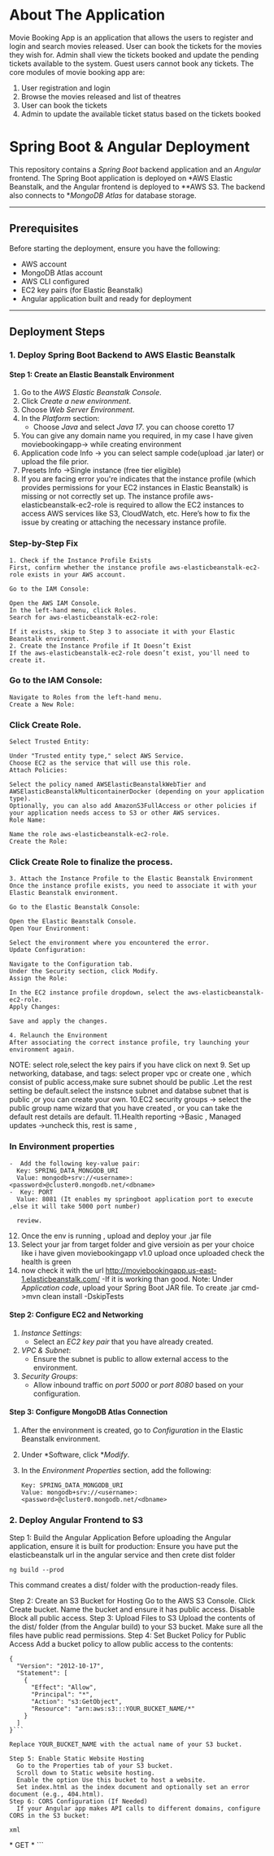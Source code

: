 # About The Application
Movie Booking App is an application that allows the users to register and login and search movies released. User can book the tickets for the movies they wish for. Admin shall view the tickets booked and update the pending tickets available to the system.
Guest users cannot book any tickets.
The core modules of movie booking app are:
1.	User registration and login
2.	Browse the movies released and list of theatres
3.	User can book the tickets
4.	Admin to update the available ticket status based on the tickets booked



# Spring Boot & Angular Deployment

This repository contains a *Spring Boot* backend application and an *Angular* frontend. The Spring Boot application is deployed on *AWS Elastic Beanstalk, and the Angular frontend is deployed to **AWS S3. The backend also connects to **MongoDB Atlas* for database storage.

---

## Prerequisites

Before starting the deployment, ensure you have the following:

- AWS account
- MongoDB Atlas account
- AWS CLI configured
- EC2 key pairs (for Elastic Beanstalk)
- Angular application built and ready for deployment

---

## Deployment Steps

### 1. Deploy Spring Boot Backend to AWS Elastic Beanstalk

#### Step 1: Create an Elastic Beanstalk Environment

1. Go to the *AWS Elastic Beanstalk Console*.
2. Click *Create a new environment*.
3. Choose *Web Server Environment*.
4. In the *Platform* section:
   - Choose *Java* and select *Java 17*. you can choose coretto 17
5. You can give any domain name you required, in my case I have given moviebookingapp-> while creating environment
6. Application code Info -> you can select sample code(upload .jar later) or upload the file prior.
7. Presets Info ->Single instance (free tier eligible)
8. If you are facing  error you're  indicates that the instance profile (which provides permissions for your EC2 instances in Elastic Beanstalk) is missing or not correctly set up. The instance profile aws-elasticbeanstalk-ec2-role is required to allow the EC2 instances to access AWS services like S3, CloudWatch, etc.
Here’s how to fix the issue by creating or attaching the necessary instance profile.
### Step-by-Step Fix
    1. Check if the Instance Profile Exists
    First, confirm whether the instance profile aws-elasticbeanstalk-ec2-role exists in your AWS account.
    
    Go to the IAM Console:
    
    Open the AWS IAM Console.
    In the left-hand menu, click Roles.
    Search for aws-elasticbeanstalk-ec2-role:
    
    If it exists, skip to Step 3 to associate it with your Elastic Beanstalk environment.
    2. Create the Instance Profile if It Doesn’t Exist
    If the aws-elasticbeanstalk-ec2-role doesn’t exist, you'll need to create it.
    
   ### Go to the IAM Console:
    
    Navigate to Roles from the left-hand menu.
    Create a New Role:
    
   ### Click Create Role.
    Select Trusted Entity:
    
    Under "Trusted entity type," select AWS Service.
    Choose EC2 as the service that will use this role.
    Attach Policies:
    
    Select the policy named AWSElasticBeanstalkWebTier and AWSElasticBeanstalkMulticontainerDocker (depending on your application type).
    Optionally, you can also add AmazonS3FullAccess or other policies if your application needs access to S3 or other AWS services.
    Role Name:
    
    Name the role aws-elasticbeanstalk-ec2-role.
    Create the Role:
    
 ###   Click Create Role to finalize the process.
    3. Attach the Instance Profile to the Elastic Beanstalk Environment
    Once the instance profile exists, you need to associate it with your Elastic Beanstalk environment.
    
    Go to the Elastic Beanstalk Console:
    
    Open the Elastic Beanstalk Console.
    Open Your Environment:
    
    Select the environment where you encountered the error.
    Update Configuration:
    
    Navigate to the Configuration tab.
    Under the Security section, click Modify.
    Assign the Role:
    
    In the EC2 instance profile dropdown, select the aws-elasticbeanstalk-ec2-role.
    Apply Changes:
    
    Save and apply the changes.
        
    4. Relaunch the Environment
    After associating the correct instance profile, try launching your environment again.
  NOTE: select role,select the key pairs if you have click on next
9. Set up networking, database, and tags: select proper vpc or create one , which consist of public access,make sure subnet should be public  .Let the rest setting be default.select the instsnce subnet and databse subnet that is public ,or you can create your own.
10.EC2 security groups -> select the public group name wizard that you have created , or you can take the default rest details are default.
11.Health reporting ->Basic , Managed updates ->uncheck this, rest is same , 
  ### In Environment properties
    -  Add the following key-value pair:
      Key: SPRING_DATA_MONGODB_URI
      Value: mongodb+srv://<username>:<password>@cluster0.mongodb.net/<dbname>
    -  Key: PORT
      Value: 8081 (It enables my springboot application port to execute ,else it will take 5000 port number)

      review.
12. Once the env is running , upload and deploy your .jar file
13. Select your jar from target folder and give versioin as per your choice  like i have given moviebookingapp v1.0 upload once uploaded check the health is green 
14. now check it with the url  http://moviebookingapp.us-east-1.elasticbeanstalk.com/ -If it is working than good.
Note:
 Under *Application code*, upload your Spring Boot JAR file.
 To create .jar cmd->mvn clean install -DskipTests

#### Step 2: Configure EC2 and Networking

1. *Instance Settings*:
   - Select an *EC2 key pair* that you have already created.
2. *VPC & Subnet*:
   - Ensure the subnet is public to allow external access to the environment.
3. *Security Groups*:
   - Allow inbound traffic on *port 5000* or *port 8080* based on your configuration.

#### Step 3: Configure MongoDB Atlas Connection

1. After the environment is created, go to *Configuration* in the Elastic Beanstalk environment.
2. Under *Software, click **Modify*.
3. In the *Environment Properties* section, add the following:

   ```properties
   Key: SPRING_DATA_MONGODB_URI
   Value: mongodb+srv://<username>:<password>@cluster0.mongodb.net/<dbname>
### 2. Deploy Angular Frontend to S3
Step 1: Build the Angular Application
Before uploading the Angular application, ensure it is built for production:
Ensure you have put the elasticbeanstalk url in the angular service and then crete dist folder

    ng build --prod
This command creates a dist/ folder with the production-ready files.

Step 2: Create an S3 Bucket for Hosting
  Go to the AWS S3 Console.
  Click Create bucket.
  Name the bucket and ensure it has public access.
  Disable Block all public access.
Step 3: Upload Files to S3
  Upload the contents of the dist/ folder (from the Angular build) to your S3 bucket.
  Make sure all the files have public read permissions.
Step 4: Set Bucket Policy for Public Access
Add a bucket policy to allow public access to the contents:

```
{
  "Version": "2012-10-17",
  "Statement": [
    {
      "Effect": "Allow",
      "Principal": "*",
      "Action": "s3:GetObject",
      "Resource": "arn:aws:s3:::YOUR_BUCKET_NAME/*"
    }
  ]
}```

Replace YOUR_BUCKET_NAME with the actual name of your S3 bucket.

Step 5: Enable Static Website Hosting
  Go to the Properties tab of your S3 bucket.
  Scroll down to Static website hosting.
  Enable the option Use this bucket to host a website.
  Set index.html as the index document and optionally set an error document (e.g., 404.html).
Step 6: CORS Configuration (If Needed)
  If your Angular app makes API calls to different domains, configure CORS in the S3 bucket:

xml
```
<CORSConfiguration>
    <CORSRule>
        <AllowedOrigin>*</AllowedOrigin>
        <AllowedMethod>GET</AllowedMethod>
        <AllowedHeader>*</AllowedHeader>
    </CORSRule>
</CORSConfiguration> 
```
